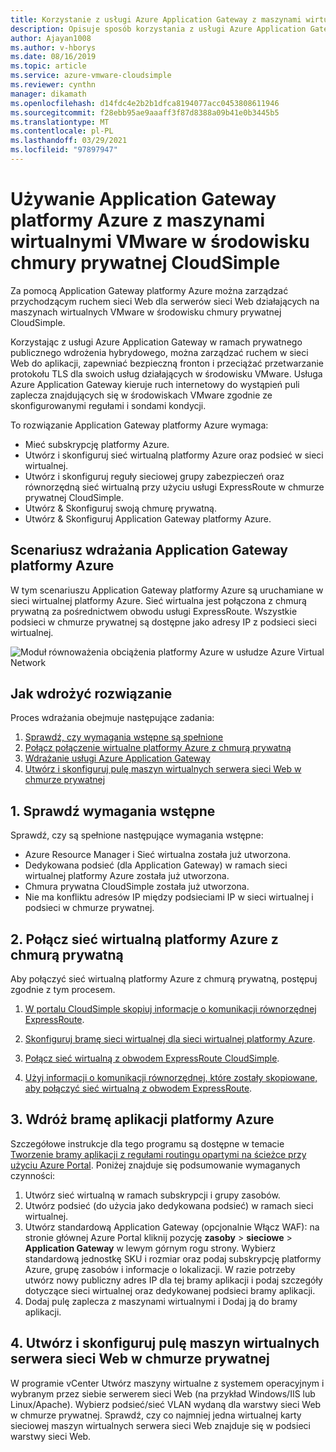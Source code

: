 ```yaml
---
title: Korzystanie z usługi Azure Application Gateway z maszynami wirtualnymi VMware
description: Opisuje sposób korzystania z usługi Azure Application Gateway do zarządzania przychodzącym ruchem internetowym dla serwerów sieci Web działających na maszynach wirtualnych VMware środowisko chmury prywatnej CloudSimple
author: Ajayan1008
ms.author: v-hborys
ms.date: 08/16/2019
ms.topic: article
ms.service: azure-vmware-cloudsimple
ms.reviewer: cynthn
manager: dikamath
ms.openlocfilehash: d14fdc4e2b2b1dfca8194077acc0453808611946
ms.sourcegitcommit: f28ebb95ae9aaaff3f87d8388a09b41e0b3445b5
ms.translationtype: MT
ms.contentlocale: pl-PL
ms.lasthandoff: 03/29/2021
ms.locfileid: "97897947"
---
```

# <a name="use-azure-application-gateway-with-vmware-virtual-machines-in-the-cloudsimple-private-cloud-environment"></a>Używanie Application Gateway platformy Azure z maszynami wirtualnymi VMware w środowisku chmury prywatnej CloudSimple

Za pomocą Application Gateway platformy Azure można zarządzać przychodzącym ruchem sieci Web dla serwerów sieci Web działających na maszynach wirtualnych VMware w środowisku chmury prywatnej CloudSimple.

Korzystając z usługi Azure Application Gateway w ramach prywatnego publicznego wdrożenia hybrydowego, można zarządzać ruchem w sieci Web do aplikacji, zapewniać bezpieczną fronton i przeciążać przetwarzanie protokołu TLS dla swoich usług działających w środowisku VMware. Usługa Azure Application Gateway kieruje ruch internetowy do wystąpień puli zaplecza znajdujących się w środowiskach VMware zgodnie ze skonfigurowanymi regułami i sondami kondycji.

To rozwiązanie Application Gateway platformy Azure wymaga:

* Mieć subskrypcję platformy Azure.
* Utwórz i skonfiguruj sieć wirtualną platformy Azure oraz podsieć w sieci wirtualnej.
* Utwórz i skonfiguruj reguły sieciowej grupy zabezpieczeń oraz równorzędną sieć wirtualną przy użyciu usługi ExpressRoute w chmurze prywatnej CloudSimple.
* Utwórz & Skonfiguruj swoją chmurę prywatną.
* Utwórz & Skonfiguruj Application Gateway platformy Azure.

## <a name="azure-application-gateway-deployment-scenario"></a>Scenariusz wdrażania Application Gateway platformy Azure

W tym scenariuszu Application Gateway platformy Azure są uruchamiane w sieci wirtualnej platformy Azure. Sieć wirtualna jest połączona z chmurą prywatną za pośrednictwem obwodu usługi ExpressRoute. Wszystkie podsieci w chmurze prywatnej są dostępne jako adresy IP z podsieci sieci wirtualnej.

![Moduł równoważenia obciążenia platformy Azure w usłudze Azure Virtual Network](media/load-balancer-use-case.png)

## <a name="how-to-deploy-the-solution"></a>Jak wdrożyć rozwiązanie

Proces wdrażania obejmuje następujące zadania:

1. [Sprawdź, czy wymagania wstępne są spełnione](#1-verify-prerequisites)
2. [Połącz połączenie wirtualne platformy Azure z chmurą prywatną](#2-connect-your-azure-virtual-network-to-your-private-cloud)
3. [Wdrażanie usługi Azure Application Gateway](#3-deploy-an-azure-application-gateway)
4. [Utwórz i skonfiguruj pulę maszyn wirtualnych serwera sieci Web w chmurze prywatnej](#4-create-and-configure-a-web-server-vm-pool-in-your-private-cloud)

## <a name="1-verify-prerequisites"></a>1. Sprawdź wymagania wstępne

Sprawdź, czy są spełnione następujące wymagania wstępne:

* Azure Resource Manager i Sieć wirtualna została już utworzona.
* Dedykowana podsieć (dla Application Gateway) w ramach sieci wirtualnej platformy Azure została już utworzona.
* Chmura prywatna CloudSimple została już utworzona.
* Nie ma konfliktu adresów IP między podsieciami IP w sieci wirtualnej i podsieci w chmurze prywatnej.

## <a name="2-connect-your-azure-virtual-network-to-your-private-cloud"></a>2. Połącz sieć wirtualną platformy Azure z chmurą prywatną

Aby połączyć sieć wirtualną platformy Azure z chmurą prywatną, postępuj zgodnie z tym procesem.

1. [W portalu CloudSimple skopiuj informacje o komunikacji równorzędnej ExpressRoute](virtual-network-connection.md).

2. [Skonfiguruj bramę sieci wirtualnej dla sieci wirtualnej platformy Azure](../expressroute/expressroute-howto-add-gateway-portal-resource-manager.md).

3. [Połącz sieć wirtualną z obwodem ExpressRoute CloudSimple](../expressroute/expressroute-howto-linkvnet-portal-resource-manager.md#connect-a-vnet-to-a-circuit---different-subscription).

4. [Użyj informacji o komunikacji równorzędnej, które zostały skopiowane, aby połączyć sieć wirtualną z obwodem ExpressRoute](virtual-network-connection.md).

## <a name="3-deploy-an-azure-application-gateway"></a>3. Wdróż bramę aplikacji platformy Azure

Szczegółowe instrukcje dla tego programu są dostępne w temacie [Tworzenie bramy aplikacji z regułami routingu opartymi na ścieżce przy użyciu Azure Portal](../application-gateway/create-url-route-portal.md). Poniżej znajduje się podsumowanie wymaganych czynności:

1. Utwórz sieć wirtualną w ramach subskrypcji i grupy zasobów.
2. Utwórz podsieć (do użycia jako dedykowana podsieć) w ramach sieci wirtualnej.
3. Utwórz standardową Application Gateway (opcjonalnie Włącz WAF): na stronie głównej Azure Portal kliknij pozycję **zasoby**  >  **sieciowe**  >  **Application Gateway** w lewym górnym rogu strony. Wybierz standardową jednostkę SKU i rozmiar oraz podaj subskrypcję platformy Azure, grupę zasobów i informacje o lokalizacji. W razie potrzeby utwórz nowy publiczny adres IP dla tej bramy aplikacji i podaj szczegóły dotyczące sieci wirtualnej oraz dedykowanej podsieci bramy aplikacji.
4. Dodaj pulę zaplecza z maszynami wirtualnymi i Dodaj ją do bramy aplikacji.

## <a name="4-create-and-configure-a-web-server-vm-pool-in-your-private-cloud"></a>4. Utwórz i skonfiguruj pulę maszyn wirtualnych serwera sieci Web w chmurze prywatnej

W programie vCenter Utwórz maszyny wirtualne z systemem operacyjnym i wybranym przez siebie serwerem sieci Web (na przykład Windows/IIS lub Linux/Apache). Wybierz podsieć/sieć VLAN wydaną dla warstwy sieci Web w chmurze prywatnej. Sprawdź, czy co najmniej jedna wirtualnej karty sieciowej maszyn wirtualnych serwera sieci Web znajduje się w podsieci warstwy sieci Web.
